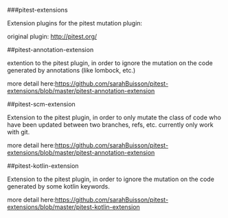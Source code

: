 ###pitest-extensions

Extension plugins for the pitest mutation plugin:

original plugin: http://pitest.org/

##pitest-annotation-extension

extention to the pitest plugin, in order to ignore the mutation on the code generated by annotations (like lombock, etc.)

more detail here:https://github.com/sarahBuisson/pitest-extensions/blob/master/pitest-annotation-extension

##pitest-scm-extension

Extension to the pitest plugin, in order to only mutate the class of code who have been updated between two branches, refs, etc.
currently only work with git.

more detail here:https://github.com/sarahBuisson/pitest-extensions/blob/master/pitest-annotation-extension



##pitest-kotlin-extension

Extension to the pitest plugin, in order to ignore the mutation on the code generated by some kotlin keywords.

more detail here:https://github.com/sarahBuisson/pitest-extensions/blob/master/pitest-kotlin-extension


